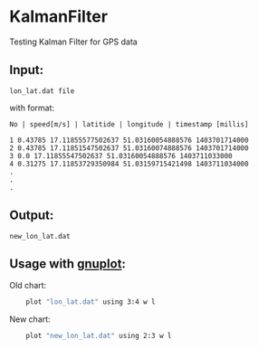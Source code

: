 KalmanFilter
============

Testing Kalman Filter for GPS data

Input:
------

```lon_lat.dat file```

with format:

    No | speed[m/s] | latitide | longitude | timestamp [millis]
    
    1 0.43785 17.11855577502637 51.03160054888576 1403701714000
    2 0.43785 17.11851547502637 51.03160074888576 1403701714000
    3 0.0 17.11855547502637 51.03160054888576 1403711033000
    4 0.31275 17.11853729350984 51.03159715421498 1403711034000
    .
    .
    .

Output:
-------

```new_lon_lat.dat```


Usage with [gnuplot]:
---------------------

Old chart:
```bash
    plot "lon_lat.dat" using 3:4 w l
 ``` 
New chart:
```bash
    plot "new_lon_lat.dat" using 2:3 w l
```
[gnuplot]:http://www.gnuplot.info/
